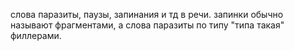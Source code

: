 слова паразиты, паузы, запинания и тд в речи. 
запинки обычно называют фрагментами, а слова паразиты по типу "типа такая" филлерами. 